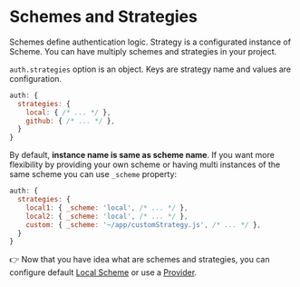 # Schemes and Strategies

Schemes define authentication logic. Strategy is a configurated instance of Scheme. You can have multiply schemes and strategies in your project.

`auth.strategies` option is an object. Keys are strategy name and values are configuration.

```js
auth: {
  strategies: {
    local: { /* ... */ },
    github: { /* ... */ },
  }
}
```

By default, **instance name is same as scheme name**. If you want more flexibility by providing your own scheme or having multi instances of the same scheme you can use `_scheme` property:

```js
auth: {
  strategies: {
    local1: { _scheme: 'local', /* ... */ },
    local2: { _scheme: 'local', /* ... */ },
    custom: { _scheme: '~/app/customStrategy.js', /* ... */ },
  }
}
```

👉 Now that you have idea what are schemes and strategies, you can configure default [Local Scheme](local.md) or use a [Provider](../providers/README.md).

